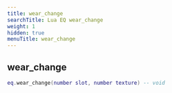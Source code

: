 ```yaml
---
title: wear_change
searchTitle: Lua EQ wear_change
weight: 1
hidden: true
menuTitle: wear_change
---
```

## wear_change
```lua
eq.wear_change(number slot, number texture) -- void
```